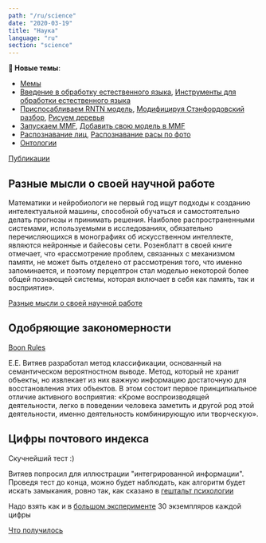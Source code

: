 ```yaml
---
path: "/ru/science"
date: "2020-03-19"
title: "Наука"
language: "ru"
section: "science"
---
```


**📣 Новые темы**:
- [Мемы](/ru/science/memes)
- [Введение в обработку естественного языка](/ru/science/nlp-introduction), [Инструменты для обработки естественного языка](/ru/science/nlp-toolkits)
- [Приспосабливаем RNTN модель](/ru/science/adapt-rntn-model), [Модифицируя Стэнфордовский разбор](/ru/science/modifying-stanford-parser), [Рисуем деревья](/ru/science/visualize-sentence-parse-trees)
- [Запускаем MMF](/ru/science/mmf), [Добавить свою модель в MMF](/ru/science/mmf/add-new-model)
- [Распознавание лиц](/ru/science/face-recognition), [Распознавание расы по фото](/ru/science/race-recognition)
- [Онтологии](/ru/science/ontologies)


[Публикации](/ru/science/publications)

## Разные мысли о своей научной работе

Математики и нейробиологи не первый год ищут подходы к созданию интелектуальной машины,
способной обучаться и самостоятельно делать прогнозы и принимать решения.
Наиболее распространенными системами, используемыми в исследованиях, обязательно перечисляющихся
в монографиях об искусственном интеллекте, являются нейронные и байесовы сети.
Розенблатт в своей книге отмечает, что &#171;рассмотрение проблем, связанных с механизмом памяти,
не может быть отделено от рассмотрения того, что именно запоминается, и поэтому перцептрон стал
моделью некоторой более общей познающей системы, которая включает в себя как память, так и восприятие&#187;.

[Разные мысли о своей научной работе](/science/roadmap)




## Одобряющие закономерности

[Boon Rules](https://sourceforge.net/projects/boonrules/)

Е.Е. Витяев разработал метод классификации, основанный на семантическом вероятностном выводе.
Метод, который не хранит объекты, но извлекает из них важную информацию достаточную для восстановления этих объектов.
В этом состоит первое принципиальное отличие активного восприятия:
&#171;Кроме воспроизводящей деятельности, легко в поведении человека заметить и другой род этой деятельности,
именно деятельность комбинирующую или творческую&#187;.


## Цифры почтового индекса

Скучнейший тест :)

Витяев попросил для иллюстрации "интегрированной информации".
Проведя тест до конца, можно будет наблюдать, как алгоритм будет искать замыкания, ровно так, как сказано в [гештальт психологии](http://daphne.palomar.edu/design/gestalt.html)

Надо взять как и в [большом эксперименте](http://www.math.nsc.ru/AP/ScientificDiscovery/PDF/natural_classification_systematics_ontology.pdf) 30 экземпляров каждой цифры

[Что получилось](/science/postal-digits)
